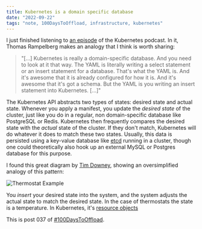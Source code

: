 ```yaml
---
title: Kubernetes is a domain specific database
date: "2022-09-22"
tags: "note, 100DaysToOffload, infrastructure, kubernetes"
---
```


I just finished listening to [an
episode](https://kubernetespodcast.com/episode/129-linkerd/) of the Kubernetes
podcast. In it, Thomas Rampelberg makes an analogy that I think is worth
sharing:

> "[...] Kubernetes is really a domain-specific database. And you need to look at it
that way. The YAML is literally writing a select statement or an insert
statement for a database. That's what the YAML is. And it's awesome that it is
already configured for how it is. And it's awesome that it's got a schema. But
the YAML is you writing an insert statement into Kubernetes. [...]"

The Kubernetes API abstracts two types of states: desired state and actual
state. Whenever you apply a manifest, you update the *desired state* of the
cluster, just like you do in a regular, non domain-specific database like
PostgreSQL or Redis. Kubernetes then frequently compares the desired state with
the *actual* state of the cluster. If they don't match, Kubernetes will do
whatever it does to match these two states. Usually, this data is persisted
using a key-value database like [etcd](https://etcd.io/) running in a cluster,
though one could theoretically also hook up an external MySQL or Postgres
database for this purpose.

I found this great diagram by [Tim
Downey](https://downey.io/blog/desired-state-vs-actual-state-in-kubernetes/),
showing an oversimplified analogy of this pattern:

![Thermostat
Example](/assets/posts/2022-09-22-kubernetes-is-a-domain-specific-database/desired-state-hvac-diagram.png)

You *insert* your desired state into the system, and the system adjusts the
actual state to match the desired state. In the case of thermostats the state is
a temperature. In Kubernetes, it's [resource
objects](https://kubernetes.io/docs/concepts/overview/working-with-objects/kubernetes-objects/)

This is post 037 of [#100DaysToOffload](https://100daystooffload.com/).

